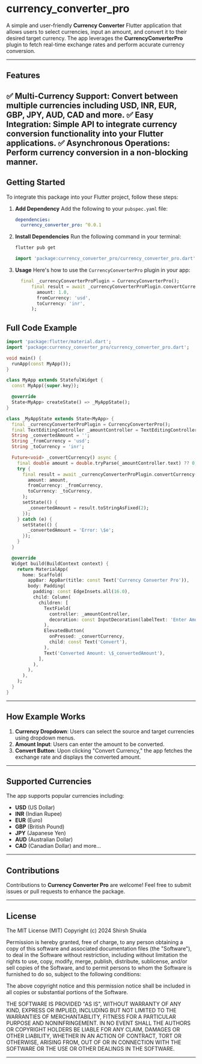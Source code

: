 # currency_converter_pro

A simple and user-friendly **Currency Converter** Flutter application that allows users to select currencies, input an amount, and convert it to their desired target currency. The app leverages the **CurrencyConverterPro** plugin to fetch real-time exchange rates and perform accurate currency conversion.

---
## Features
✅ **Multi-Currency Support**: Convert between multiple currencies including USD, INR, EUR, GBP, JPY, AUD, CAD and more.
✅ **Easy Integration**: Simple API to integrate currency conversion functionality into your Flutter applications.
✅ **Asynchronous Operations**: Perform currency conversion in a non-blocking manner.
---

## Getting Started

To integrate this package into your Flutter project, follow these steps:

1. **Add Dependency**
   Add the following to your `pubspec.yaml` file:

   ```yaml
   dependencies:
     currency_converter_pro: ^0.0.1
   ```

2. **Install Dependencies**
   Run the following command in your terminal:

   ```bash
   flutter pub get
   ```
   ```dart
   import 'package:currency_converter_pro/currency_converter_pro.dart';
   ```

3. **Usage**
   Here's how to use the `CurrencyConverterPro` plugin in your app:

   ```dart
     final _currencyConverterProPlugin = CurrencyConverterPro();
         final result = await _currencyConverterProPlugin.convertCurrency(
           amount: 1.0,
           fromCurrency: 'usd',
           toCurrency: 'inr',
         );
   ```

## Full Code Example
   ```dart
   import 'package:flutter/material.dart';
   import 'package:currency_converter_pro/currency_converter_pro.dart';

   void main() {
     runApp(const MyApp());
   }

   class MyApp extends StatefulWidget {
     const MyApp({super.key});

     @override
     State<MyApp> createState() => _MyAppState();
   }

   class _MyAppState extends State<MyApp> {
     final _currencyConverterProPlugin = CurrencyConverterPro();
     final TextEditingController _amountController = TextEditingController();
     String _convertedAmount = '';
     String _fromCurrency = 'usd';
     String _toCurrency = 'inr';

     Future<void> _convertCurrency() async {
       final double amount = double.tryParse(_amountController.text) ?? 0;
       try {
         final result = await _currencyConverterProPlugin.convertCurrency(
           amount: amount,
           fromCurrency: _fromCurrency,
           toCurrency: _toCurrency,
         );
         setState(() {
           _convertedAmount = result.toStringAsFixed(2);
         });
       } catch (e) {
         setState(() {
           _convertedAmount = 'Error: \$e';
         });
       }
     }

     @override
     Widget build(BuildContext context) {
       return MaterialApp(
         home: Scaffold(
           appBar: AppBar(title: const Text('Currency Converter Pro')),
           body: Padding(
             padding: const EdgeInsets.all(16.0),
             child: Column(
               children: [
                 TextField(
                   controller: _amountController,
                   decoration: const InputDecoration(labelText: 'Enter Amount'),
                 ),
                 ElevatedButton(
                   onPressed: _convertCurrency,
                   child: const Text('Convert'),
                 ),
                 Text('Converted Amount: \$_convertedAmount'),
               ],
             ),
           ),
         ),
       );
     }
   }
   ```

---

## How Example Works

1. **Currency Dropdown**: Users can select the source and target currencies using dropdown menus.
2. **Amount Input**: Users can enter the amount to be converted.
3. **Convert Button**: Upon clicking "Convert Currency," the app fetches the exchange rate and displays the converted amount.

---

## Supported Currencies

The app supports popular currencies including:
- **USD** (US Dollar)
- **INR** (Indian Rupee)
- **EUR** (Euro)
- **GBP** (British Pound)
- **JPY** (Japanese Yen)
- **AUD** (Australian Dollar)
- **CAD** (Canadian Dollar) and more...

---

## Contributions

Contributions to **Currency Converter Pro** are welcome! Feel free to submit issues or pull requests to enhance the package.

---

## License

The MIT License (MIT) Copyright (c) 2024 Shirsh Shukla

Permission is hereby granted, free of charge, to any person obtaining a copy of this software and
associated documentation files (the "Software"), to deal in the Software without restriction,
including without limitation the rights to use, copy, modify, merge, publish, distribute,
sublicense, and/or sell copies of the Software, and to permit persons to whom the Software is
furnished to do so, subject to the following conditions:

The above copyright notice and this permission notice shall be included in all copies or substantial
portions of the Software.

THE SOFTWARE IS PROVIDED "AS IS", WITHOUT WARRANTY OF ANY KIND, EXPRESS OR IMPLIED, INCLUDING BUT
NOT LIMITED TO THE WARRANTIES OF MERCHANTABILITY, FITNESS FOR A PARTICULAR PURPOSE AND
NONINFRINGEMENT. IN NO EVENT SHALL THE AUTHORS OR COPYRIGHT HOLDERS BE LIABLE FOR ANY CLAIM, DAMAGES
OR OTHER LIABILITY, WHETHER IN AN ACTION OF CONTRACT, TORT OR OTHERWISE, ARISING FROM, OUT OF OR IN
CONNECTION WITH THE SOFTWARE OR THE USE OR OTHER DEALINGS IN THE SOFTWARE.

---

